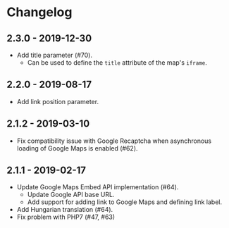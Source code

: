 # Changelog

## 2.3.0 - 2019-12-30
- Add title parameter (#70).
  - Can be used to define the `title` attribute of the map's `iframe`.

## 2.2.0 - 2019-08-17
- Add link position parameter.

## 2.1.2 - 2019-03-10
- Fix compatibility issue with Google Recaptcha when asynchronous loading of
Google Maps is enabled (#62).

## 2.1.1 - 2019-02-17
- Update Google Maps Embed API implementation (#64).
  - Update Google API base URL.
  - Add support for adding link to Google Maps and defining link label.
- Add Hungarian translation (#64).
- Fix problem with PHP7 (#47, #63)
